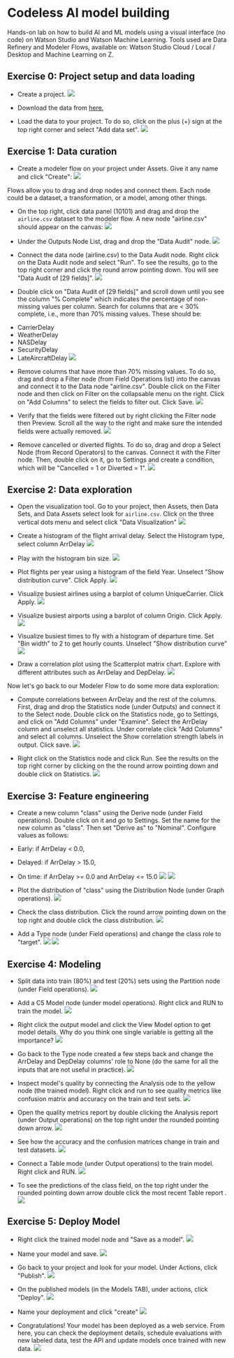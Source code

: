 # Codeless AI model building

Hands-on lab on how to build AI and ML models using a visual interface (no code) on Watson Studio and Watson Machine Learning. Tools used are Data Refinery and Modeler Flows, available on: Watson Studio Cloud / Local / Desktop and Machine Learning on Z.

## Exercise 0: Project setup and data loading

+ Create a project. 
![](https://github.com/IBMDataScience/clickers/blob/master/screenshots/create-project.png)

+ Download the data from [here.](https://ibm.box.com/s/cyiwthc06j0w9pi6bo2bvr77x8h26ara) 

+ Load the data to your project. To do so, click on the plus (+) sign at the top right corner and select "Add data set".
![](https://github.com/IBMDataScience/clickers/blob/master/screenshots/load-data.png)


## Exercise 1: Data curation

+ Create a modeler flow on your project under Assets. Give it any name and click "Create":
![](https://github.com/IBMDataScience/clickers/blob/master/screenshots/create-modeler-flow.png)

Flows allow you to drag and drop nodes and connect them. Each node could be a dataset, a transformation, or a model, among other things.

+ On the top right, click data panel (10101) and drag and drop the `airline.csv` dataset to the modeler flow. A new node "airline.csv" should appear on the canvas: 
![](https://github.com/IBMDataScience/clickers/blob/master/screenshots/data-to-flow.png)


+ Under the Outputs Node List, drag and drop the "Data Audit" node.
![](https://github.com/IBMDataScience/clickers/blob/master/screenshots/data-audit.png)


+ Connect the data node (airline.csv) to the Data Audit node. Right click on the Data Audit node and select "Run". To see the results, go to the top right corner and click the round arrow pointing down. You will see "Data Audit of [29 fields]". 
![](https://github.com/IBMDataScience/clickers/blob/master/screenshots/connect-run.png)


+ Double click on "Data Audit of [29 fields]" and scroll down until you see the column "% Complete" which indicates the percentage of non-missing values per column.  Search for columns that are < 30% complete, i.e., more than 70% missing values. These should be:

- CarrierDelay
- WeatherDelay    
- NASDelay    
- SecurityDelay    
- LateAircraftDelay
![](https://github.com/IBMDataScience/clickers/blob/master/screenshots/see-missing.png)




+ Remove columns that have more than 70% missing values. To do so, drag and drop a Filter node (from Field Operations list) into the canvas and connect it to the Data node "airline.csv". Double click on the Filter node and then click on Filter on the collapsable menu on the right. Click on "Add Columns" to select the fields to filter out. Click Save.
![](https://github.com/IBMDataScience/clickers/blob/master/screenshots/filter-out-fields.png)

+ Verify that the fields were filtered out by right clicking the Filter node then Preview. Scroll all the way to the right and make sure the intended fields were actually removed.
![](https://github.com/IBMDataScience/clickers/blob/master/screenshots/preview-filter-out.png)

+ Remove cancelled or diverted flights. To do so, drag and drop a Select Node (from Record Operators) to the canvas. Connect it with the Filter node. Then, double click on it, go to Settings and create a condition, which will be "Cancelled = 1 or Diverted = 1".
![](https://github.com/IBMDataScience/clickers/blob/master/screenshots/select-flights.png)


## Exercise 2: Data exploration

+ Open the visualization tool. Go to your project, then Assets, then Data Sets, and  Data Assets select look for  `airline.csv`. Click on the three vertical dots menu and select click "Data Visualization" ![](https://github.com/IBMDataScience/clickers/blob/master/screenshots/open-viz-tool.png)


+ Create a histogram of the flight arrival delay. Select the Histogram type, select column ArrDelay 
![](https://github.com/IBMDataScience/clickers/blob/master/screenshots/hist-arrdelay.png)


+ Play with the histogram bin size. 
![](https://github.com/IBMDataScience/clickers/blob/master/screenshots/bin-size.png)


+ Plot flights per year using a histogram of the field Year. Unselect "Show distribution curve". Click Apply.
![](https://github.com/IBMDataScience/clickers/blob/master/screenshots/hist-year.png)


+ Visualize busiest airlines using a barplot of column UniqueCarrier. Click Apply.
![](https://github.com/IBMDataScience/clickers/blob/master/screenshots/busiest-airlines.png)


+ Visualize busiest airports using a barplot of column Origin. Click Apply.
![](https://github.com/IBMDataScience/clickers/blob/master/screenshots/busiest-airports.png)


+ Visualize busiest times to fly with a histogram of departure time. Set "Bin width" to 2 to get hourly counts. Unselect "Show distribution curve"
![](https://github.com/IBMDataScience/clickers/blob/master/screenshots/busiest-time.png)


+ Draw a correlation plot using the Scatterplot matrix chart. Explore with different attributes such as ArrDelay and DepDelay. 
![](https://github.com/IBMDataScience/clickers/blob/master/screenshots/corr-plot.png)

Now let's go back to our Modeler Flow to do some more data exploration:

+ Compute correlations between ArrDelay and the rest of the columns. First, drag and drop the Statistics node (under Outputs) and connect it to the Select node. Double click on the Statistics node, go to Settings, and click on "Add Columns" under "Examine". Select the ArrDelay column and unselect all statistics. Under correlate click "Add Columns" and select all columns. Unselect the Show correlation strength labels in output. Click save. 
![](https://github.com/IBMDataScience/clickers/blob/master/screenshots/corr-arrdelay.png)


+ Right click on the Statistics node and click Run. See the results on the top right corner by clicking on the the round arrow pointing down and double click on Statistics. 
![](https://github.com/IBMDataScience/clickers/blob/master/screenshots/see-correlations.png)


## Exercise 3: Feature engineering

+ Create a new column "class" using the Derive node (under Field operations). Double click on it and go to Settings. Set the name for the new column as "class". Then set "Derive as" to "Nominal". Configure values as follows:
+ Early: if ArrDelay < 0.0, 
+ Delayed: if ArrDelay > 15.0,
+ On time: if ArrDelay >= 0.0 and ArrDelay <= 15.0
![](https://github.com/IBMDataScience/clickers/blob/master/screenshots/create-class-1.png) 
![](https://github.com/IBMDataScience/clickers/blob/master/screenshots/create-class-2.png)


+ Plot the distribution of "class" using the Distribution Node (under Graph operations). 
![](https://github.com/IBMDataScience/clickers/blob/master/screenshots/class-distribution.png)


+ Check the class distribution. Click the round arrow pointing down on the top right and double click the class distribution. 
![](https://github.com/IBMDataScience/clickers/blob/master/screenshots/see-class-dist.png)


+ Add a Type node (under Field operations) and change the class role to "target". 
![](https://github.com/IBMDataScience/clickers/blob/master/screenshots/class-role-target.png) 
![](https://github.com/IBMDataScience/clickers/blob/master/screenshots/class-role-target-2.png)

## Exercise 4: Modeling

+ Split data into train (80%) and test (20%) sets using the Partition node (under Field operations). 
![](https://github.com/IBMDataScience/clickers/blob/master/screenshots/split.png)


+ Add a C5 Model node (under model operations). Right click and RUN to train the model. 
![](https://github.com/IBMDataScience/clickers/blob/master/screenshots/add-model.png)


+ Right click the output model and click the View Model option to get model details. Why do you think one single variable is getting all the importance? 
![](https://github.com/IBMDataScience/clickers/blob/master/screenshots/view-model.png)


+ Go back to the Type node created a few steps back and change the ArrDelay and DepDelay columns' role to None (do the same for all the inputs that are not useful in practice). 
![](https://github.com/IBMDataScience/clickers/blob/master/screenshots/adjust-type-node.png)


+ Inspect model's quality by connecting the Analysis ode to the yellow node (the trained model). Right click and run to see quality metrics like confusion matrix and accuracy on the train and test sets. 
![](https://github.com/IBMDataScience/clickers/blob/master/screenshots/quality.png)


+ Open the quality metrics report by double clicking the Analysis report (under Output operations) on the top right under the rounded pointing down arrow. 
![](https://github.com/IBMDataScience/clickers/blob/master/screenshots/open-quality.png) 

+ See how the accuracy and the confusion matrices change in train and test datasets. 
![](https://github.com/IBMDataScience/clickers/blob/master/screenshots/see-quality.png)


+ Connect a Table mode (under Output operations) to the train model. Right click and RUN. 
![](https://github.com/IBMDataScience/clickers/blob/master/screenshots/run-predictions.png)

+ To see the predictions of the class field, on the top right under the rounded pointing down arrow double click the most recent Table report . 
![](https://github.com/IBMDataScience/clickers/blob/master/screenshots/see-predictions.png)

## Exercise 5: Deploy Model

+ Right click the trained model node and "Save as a model". 
![](https://github.com/IBMDataScience/clickers/blob/master/screenshots/save-model.png)

+ Name your model and save. 
![](https://github.com/IBMDataScience/clickers/blob/master/screenshots/name-model.png)

+ Go back to your project and look for your model. Under Actions, click "Publish". 
![](https://github.com/IBMDataScience/clickers/blob/master/screenshots/publish-model.png)

+ On the published models (in the Models TAB), under actions, click "Deploy". 
![](https://github.com/IBMDataScience/clickers/blob/master/screenshots/click-deploy.png)

+ Name your deployment and click "create"
![](https://github.com/IBMDataScience/clickers/blob/master/screenshots/name-deploy.png)

+ Congratulations! Your model has been deployed as a web service. From here, you can check the deployment details, schedule evaluations with new labeled data, test the API and update models once trained with new data.
![](https://github.com/IBMDataScience/clickers/blob/master/screenshots/deployment.png)
